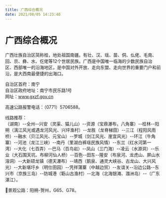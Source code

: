 ```yaml
---
title: 广西综合概况  
date: 2021/08/05 14:23:40  
---
```

  
# 广西综合概况  
广西壮族自治区简称桂，地处祖国南疆。有壮、汉、瑶、苗、侗、仫佬、毛南、回、京、彝、水、仡佬等12个世居民族。广西是中国唯一临海的少数民族自治区、西部唯一的沿海地区，是中国对外开放、走向东盟、走向世界的重要门户和前沿，是大西南最便捷的出海口。   

自治区首府：南宁  
自治区政府地址：南宁市民乐路1号  
网址：www.gxzf.gov.cn  
  
高速公路报警电话：（0771）5706588。   

线路推荐：  
（湖南）--全州--兴安（灵渠、猫儿山）--资源（宝鼎瀑布，八角寨）--桂林--阳朔（漓江风光或遇龙河风光、兴坪渔村）--龙胜（龙脊梯田）--三江（程阳风雨桥）--融水（贝江风光、元宝山）--罗城（剑江风光、崖宜风光）--环江（牛角寨）--河池（龙江三峡）--南丹（里湖白裤瑶民族风情）--东兰（红水河第一湾）--大化（七百弄）--巴马（百鸟岩）--凤山（三门海）--凌云（水源洞）--乐业（大石围天坑、布柳河仙人桥）--百色--田东--隆安（布泉河、龙虎山、屏山水溶洞）--大新硕龙镇（德天瀑布）--靖西（鹅泉、通灵大峡谷、古龙山、大兴风光）--大新堪圩乡（明仕田园）--凭祥蒲寨（中越边贸）--友谊关--沿边公路--东兴市（京族三岛）--防城港（簕山古渔村）--北海（北海银滩、涠洲岛）--（广东湛江）。   

🎢景观公路：阳朔-贺州，G65、G78。   